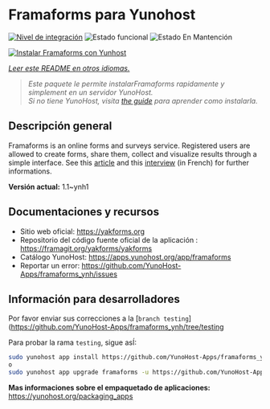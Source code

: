 <!--
Este archivo README esta generado automaticamente<https://github.com/YunoHost/apps/tree/master/tools/readme_generator>
No se debe editar a mano.
-->

# Framaforms para Yunohost

[![Nivel de integración](https://dash.yunohost.org/integration/framaforms.svg)](https://dash.yunohost.org/appci/app/framaforms) ![Estado funcional](https://ci-apps.yunohost.org/ci/badges/framaforms.status.svg) ![Estado En Mantención](https://ci-apps.yunohost.org/ci/badges/framaforms.maintain.svg)

[![Instalar Framaforms con Yunhost](https://install-app.yunohost.org/install-with-yunohost.svg)](https://install-app.yunohost.org/?app=framaforms)

*[Leer este README en otros idiomas.](./ALL_README.md)*

> *Este paquete le permite instalarFramaforms rapidamente y simplement en un servidor YunoHost.*  
> *Si no tiene YunoHost, visita [the guide](https://yunohost.org/install) para aprender como instalarla.*

## Descripción general

Framaforms is an online forms and surveys service. Registered users are allowed to create forms, share them, collect and visualize results through a simple interface.
See this [article](https://framablog.org/2016/10/05/framaforms-noffrez-plus-les-reponses-que-vous-collectez-a-google/) and this [interview](https://framablog.org/2016/10/05/en-savoir-un-peu-plus-sur-le-projet-framaforms/) (in French) for further informations.


**Versión actual:** 1.1~ynh1
## Documentaciones y recursos

- Sitio web oficial: <https://yakforms.org>
- Repositorio del código fuente oficial de la aplicación : <https://framagit.org/yakforms/yakforms>
- Catálogo YunoHost: <https://apps.yunohost.org/app/framaforms>
- Reportar un error: <https://github.com/YunoHost-Apps/framaforms_ynh/issues>

## Información para desarrolladores

Por favor enviar sus correcciones a la [`branch testing`](https://github.com/YunoHost-Apps/framaforms_ynh/tree/testing

Para probar la rama `testing`, sigue asÍ:

```bash
sudo yunohost app install https://github.com/YunoHost-Apps/framaforms_ynh/tree/testing --debug
o
sudo yunohost app upgrade framaforms -u https://github.com/YunoHost-Apps/framaforms_ynh/tree/testing --debug
```

**Mas informaciones sobre el empaquetado de aplicaciones:** <https://yunohost.org/packaging_apps>
